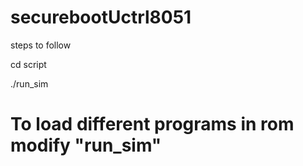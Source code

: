 # securebootUctrl8051
steps to follow

cd script

./run_sim

# To load different programs in rom modify "run_sim"

